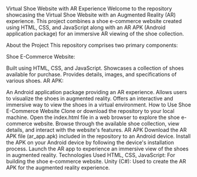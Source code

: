 Virtual Shoe Website with AR Experience
Welcome to the repository showcasing the Virtual Shoe Website with an Augmented Reality (AR) experience. This project combines a shoe e-commerce website created using HTML, CSS, and JavaScript along with an AR APK (Android application package) for an immersive AR viewing of the shoe collection.

About the Project
This repository comprises two primary components:

Shoe E-Commerce Website:

Built using HTML, CSS, and JavaScript.
Showcases a collection of shoes available for purchase.
Provides details, images, and specifications of various shoes.
AR APK:

An Android application package providing an AR experience.
Allows users to visualize the shoes in augmented reality.
Offers an interactive and immersive way to view the shoes in a virtual environment.
How to Use
Shoe E-Commerce Website
Clone or download the repository to your local machine.
Open the index.html file in a web browser to explore the shoe e-commerce website.
Browse through the available shoe collection, view details, and interact with the website's features.
AR APK
Download the AR APK file (ar_app.apk) included in the repository to an Android device.
Install the APK on your Android device by following the device's installation process.
Launch the AR app to experience an immersive view of the shoes in augmented reality.
Technologies Used
HTML, CSS, JavaScript: For building the shoe e-commerce website.
Unity (C#): Used to create the AR APK for the augmented reality experience.
